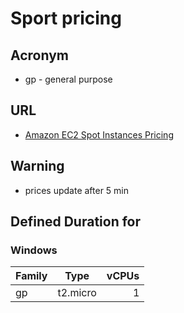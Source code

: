 # Sport pricing

## Acronym
* gp - general purpose

## URL
* [Amazon EC2 Spot Instances Pricing](https://aws.amazon.com/ec2/spot/pricing/)

## Warning
* prices update after 5 min

## Defined Duration for
### Windows 
| Family   |      Type     |  vCPUs |
|----------|:-------------:|-------:|
|   gp     |  t2.micro     |    1   |

    
